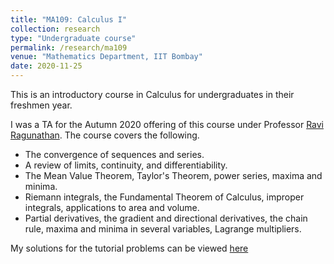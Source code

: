 ```yaml
---
title: "MA109: Calculus I"
collection: research
type: "Undergraduate course"
permalink: /research/ma109
venue: "Mathematics Department, IIT Bombay"
date: 2020-11-25
---
```


This is an introductory course in Calculus for undergraduates in their freshmen year. 

I was a TA for the Autumn 2020 offering of this course under Professor [Ravi Ragunathan](http://www.math.iitb.ac.in/~ravir/). The course covers the following. 

* The convergence of sequences and series.
* A review of limits, continuity, and differentiability.
* The Mean Value Theorem, Taylor's Theorem, power series, maxima and minima.
* Riemann integrals, the Fundamental Theorem of Calculus, improper integrals, applications to area and volume. 
* Partial derivatives, the gradient and directional derivatives, the chain rule, maxima and minima in several variables, Lagrange multipliers. 

My solutions for the tutorial problems can be viewed [here](https://ishankapnadak.github.io/files/ma109-tut-solutions.pdf">here)